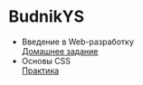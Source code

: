 # BudnikYS
<ul>
  <li>Введение в Web-разработку</li>
  <a href="https://jsfiddle.net/Yana8/8ah7t1Lo/139/">Домашнее задание</a>

  <li>Основы CSS</li>
  <a href="https://jsfiddle.net/Yana8/n6ymsbq3/113/">Практика</a>
</ul>
